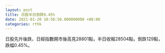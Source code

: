 ```yaml
---
layout: post
title: 日股半日倒跌0.45%
date: 2021-01-20 10:50:50.000000000 +08:00
categories: rthk
---
```


日股先升後跌，日經指數開市後高見28801點，半日收報28504點，倒跌129點，跌幅0.45%。
